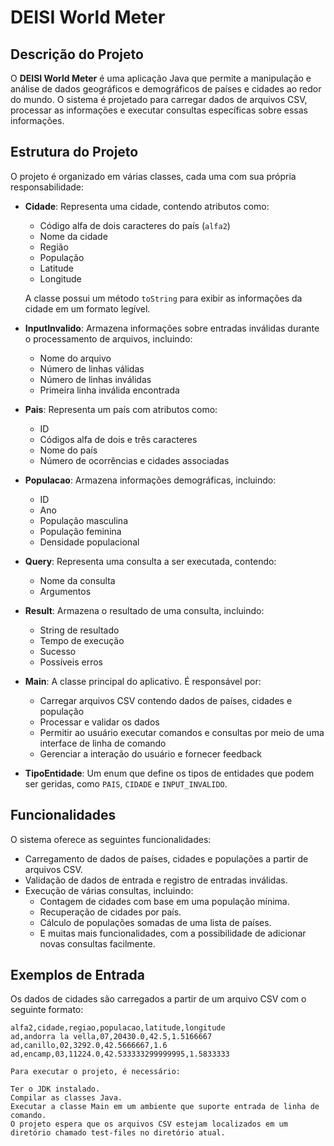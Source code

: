 # DEISI World Meter

## Descrição do Projeto

O **DEISI World Meter** é uma aplicação Java que permite a manipulação e análise de dados geográficos e demográficos de países e cidades ao redor do mundo. O sistema é projetado para carregar dados de arquivos CSV, processar as informações e executar consultas específicas sobre essas informações.

## Estrutura do Projeto

O projeto é organizado em várias classes, cada uma com sua própria responsabilidade:

- **Cidade**: Representa uma cidade, contendo atributos como:
  - Código alfa de dois caracteres do país (`alfa2`)
  - Nome da cidade
  - Região
  - População
  - Latitude
  - Longitude
  
  A classe possui um método `toString` para exibir as informações da cidade em um formato legível.

- **InputInvalido**: Armazena informações sobre entradas inválidas durante o processamento de arquivos, incluindo:
  - Nome do arquivo
  - Número de linhas válidas
  - Número de linhas inválidas
  - Primeira linha inválida encontrada

- **Pais**: Representa um país com atributos como:
  - ID
  - Códigos alfa de dois e três caracteres
  - Nome do país
  - Número de ocorrências e cidades associadas

- **Populacao**: Armazena informações demográficas, incluindo:
  - ID
  - Ano
  - População masculina
  - População feminina
  - Densidade populacional

- **Query**: Representa uma consulta a ser executada, contendo:
  - Nome da consulta
  - Argumentos

- **Result**: Armazena o resultado de uma consulta, incluindo:
  - String de resultado
  - Tempo de execução
  - Sucesso
  - Possíveis erros

- **Main**: A classe principal do aplicativo. É responsável por:
  - Carregar arquivos CSV contendo dados de países, cidades e população
  - Processar e validar os dados
  - Permitir ao usuário executar comandos e consultas por meio de uma interface de linha de comando
  - Gerenciar a interação do usuário e fornecer feedback

- **TipoEntidade**: Um enum que define os tipos de entidades que podem ser geridas, como `PAIS`, `CIDADE` e `INPUT_INVALIDO`.

## Funcionalidades

O sistema oferece as seguintes funcionalidades:

- Carregamento de dados de países, cidades e populações a partir de arquivos CSV.
- Validação de dados de entrada e registro de entradas inválidas.
- Execução de várias consultas, incluindo:
  - Contagem de cidades com base em uma população mínima.
  - Recuperação de cidades por país.
  - Cálculo de populações somadas de uma lista de países.
  - E muitas mais funcionalidades, com a possibilidade de adicionar novas consultas facilmente.

## Exemplos de Entrada

Os dados de cidades são carregados a partir de um arquivo CSV com o seguinte formato:

```csv
alfa2,cidade,regiao,populacao,latitude,longitude
ad,andorra la vella,07,20430.0,42.5,1.5166667
ad,canillo,02,3292.0,42.5666667,1.6
ad,encamp,03,11224.0,42.533333299999995,1.5833333

Para executar o projeto, é necessário:

Ter o JDK instalado.
Compilar as classes Java.
Executar a classe Main em um ambiente que suporte entrada de linha de comando.
O projeto espera que os arquivos CSV estejam localizados em um diretório chamado test-files no diretório atual.
